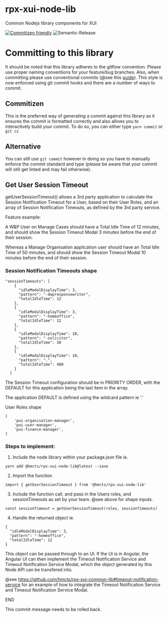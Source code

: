 # rpx-xui-node-lib
Common Nodejs library components for XUI 

[![Commitizen friendly](https://img.shields.io/badge/commitizen-friendly-brightgreen.svg)](http://commitizen.github.io/cz-cli/)
![Semantic-Release](https://github.com/hmcts/rpx-xui-node-lib/workflows/Semantic-Release/badge.svg)

# Committing to this library

It should be noted that this library adheres to the gitflow convention. 
Please use proper naming conventions for your feature/bug branches. Also,
when committing please use conventional commits (@see this [guide](https://medium.com/jobtome-engineering/how-to-generate-changelog-using-conventional-commits-10be40f5826c)). This style
is now enforced using git commit hooks and there are a number of ways to commit.

## Commitizen
This is the preferred way of generating a commit against this library as it ensures the commit is formatted correctly and also
allows you to interactively build your commit. To do so, you can either type ```yarn commit``` or ```git cz```

## Alternative
You can still use ```git commit``` however in doing so you have to manually enforce the commit standard and type (please be aware
that your commit will still get linted and may fail otherwise).

## Get User Session Timeout

getUserSessionTimeout() allows a 3rd party application to calculate the Session Notification Timeout for a User,
based on their User Roles, and an array of Session Notification Timeouts, as defined
by the 3rd party service.

Feature example:

A W&P User on Manage Cases should have a Total Idle Time of 12 minutes,
and should show the Session Timeout Modal 3 minutes before the end of their session.

Whereas a Manage Organisation application user should have an Total Idle Time of 50 minutes,
and should show the Session Timeout Modal 10 minutes before the end of their session.

### Session Notification Timeouts shape

```
"sessionTimeouts": [
    {
      "idleModalDisplayTime": 3,
      "pattern": "-dwpresponsewriter",
      "totalIdleTime": 12
    },
    {
      "idleModalDisplayTime": 3,
      "pattern": "-homeoffice",
      "totalIdleTime": 12
    },
    {
      "idleModalDisplayTime": 10,
      "pattern": "-solicitor",
      "totalIdleTime": 50
    },
    {
      "idleModalDisplayTime": 10,
      "pattern": ".",
      "totalIdleTime": 480
    }
  ]
```

The Session Timeout configuration should be in PRIORITY ORDER, with the DEFAULT for
this application being the last item in the array.

The application DEFAULT is defined using the wildcard pattern ie '.'

User Roles shape

```
[
    'pui-organisation-manager',
    'pui-user-manager',
    'pui-finance-manager',
]
```

### Steps to implement:

1. Include the node library within your package.json file ie.
```
yarn add @hmcts/rpx-xui-node-lib@latest --save
```
2. Import the function
```
import { getUserSessionTimeout } from '@hmcts/rpx-xui-node-lib'
```

3. Include the function call, and pass in the Users roles, and sessionTimeouts
as set by your team. @see above for shape inputs.

```
const sessionTimeout = getUserSessionTimeout(roles, sessionTimeouts)
```
4. Handle the returned object ie.
```
{
  "idleModalDisplayTime": 3,
  "pattern": "-homeoffice",
  "totalIdleTime": 12
}
```

This object can be passed through to an UI. If the UI is in Angular,
the Angular UI can then implement the Timeout Notification Service and Timeout Notification Service Modal,
which the object generated by this Node API can be transfered into.

@see https://github.com/hmcts/rpx-xui-common-lib#timeout-notification-service
for an example of how to integrate the Timeout Notification Service and Timeout Notification Service Modal.

END

This commit message needs to be rolled back.
